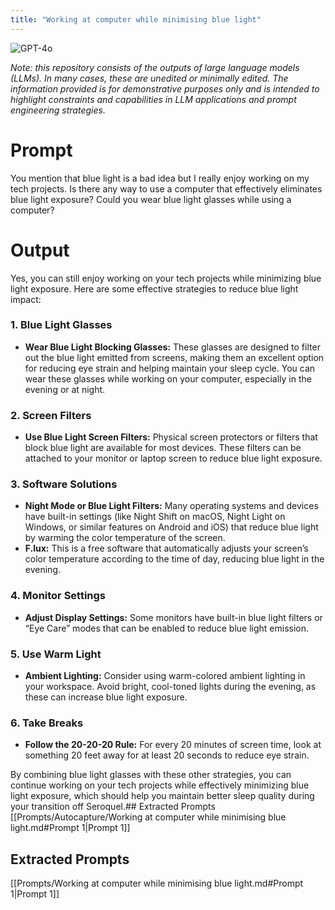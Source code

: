 ```yaml
---
title: "Working at computer while minimising blue light"
---
```

![GPT-4o](https://img.shields.io/badge/GPT--4o-3333FF?style=for-the-badge&logo=openai&logoColor=white)



*Note: this repository consists of the outputs of large language models (LLMs). In many cases, these are unedited or minimally edited. The information provided is for demonstrative purposes only and is intended to highlight constraints and capabilities in LLM applications and prompt engineering strategies.*


# Prompt

You mention that blue light is a bad idea but I really enjoy working on my tech projects. Is there any way to use a computer that effectively eliminates blue light exposure? Could you wear blue light glasses while using a computer?

# Output

Yes, you can still enjoy working on your tech projects while minimizing blue light exposure. Here are some effective strategies to reduce blue light impact:

### 1. **Blue Light Glasses**
   - **Wear Blue Light Blocking Glasses:** These glasses are designed to filter out the blue light emitted from screens, making them an excellent option for reducing eye strain and helping maintain your sleep cycle. You can wear these glasses while working on your computer, especially in the evening or at night.

### 2. **Screen Filters**
   - **Use Blue Light Screen Filters:** Physical screen protectors or filters that block blue light are available for most devices. These filters can be attached to your monitor or laptop screen to reduce blue light exposure.

### 3. **Software Solutions**
   - **Night Mode or Blue Light Filters:** Many operating systems and devices have built-in settings (like Night Shift on macOS, Night Light on Windows, or similar features on Android and iOS) that reduce blue light by warming the color temperature of the screen.
   - **F.lux:** This is a free software that automatically adjusts your screen’s color temperature according to the time of day, reducing blue light in the evening.

### 4. **Monitor Settings**
   - **Adjust Display Settings:** Some monitors have built-in blue light filters or “Eye Care” modes that can be enabled to reduce blue light emission.

### 5. **Use Warm Light**
   - **Ambient Lighting:** Consider using warm-colored ambient lighting in your workspace. Avoid bright, cool-toned lights during the evening, as these can increase blue light exposure.

### 6. **Take Breaks**
   - **Follow the 20-20-20 Rule:** For every 20 minutes of screen time, look at something 20 feet away for at least 20 seconds to reduce eye strain.

By combining blue light glasses with these other strategies, you can continue working on your tech projects while effectively minimizing blue light exposure, which should help you maintain better sleep quality during your transition off Seroquel.## Extracted Prompts
[[Prompts/Autocapture/Working at computer while minimising blue light.md#Prompt 1|Prompt 1]]





## Extracted Prompts
[[Prompts/Working at computer while minimising blue light.md#Prompt 1|Prompt 1]]
